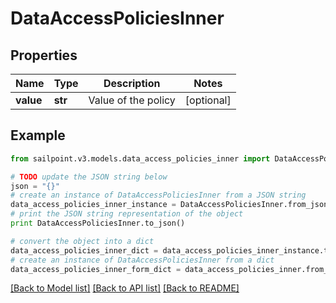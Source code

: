 # DataAccessPoliciesInner


## Properties

Name | Type | Description | Notes
------------ | ------------- | ------------- | -------------
**value** | **str** | Value of the policy | [optional] 

## Example

```python
from sailpoint.v3.models.data_access_policies_inner import DataAccessPoliciesInner

# TODO update the JSON string below
json = "{}"
# create an instance of DataAccessPoliciesInner from a JSON string
data_access_policies_inner_instance = DataAccessPoliciesInner.from_json(json)
# print the JSON string representation of the object
print DataAccessPoliciesInner.to_json()

# convert the object into a dict
data_access_policies_inner_dict = data_access_policies_inner_instance.to_dict()
# create an instance of DataAccessPoliciesInner from a dict
data_access_policies_inner_form_dict = data_access_policies_inner.from_dict(data_access_policies_inner_dict)
```
[[Back to Model list]](../README.md#documentation-for-models) [[Back to API list]](../README.md#documentation-for-api-endpoints) [[Back to README]](../README.md)


